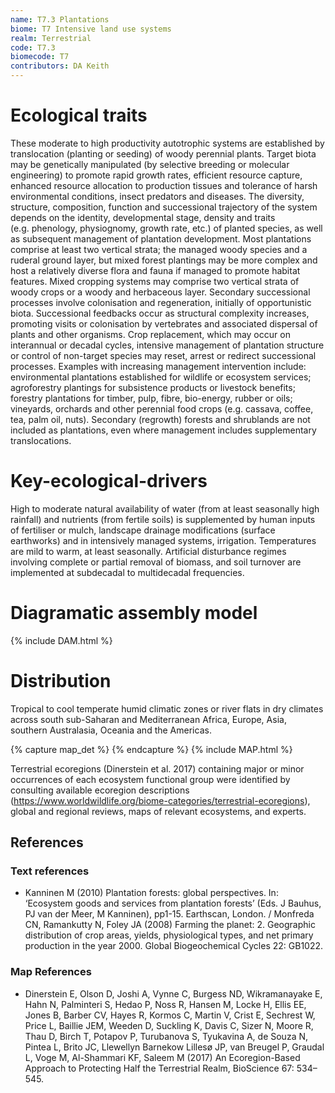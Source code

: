 ```yaml
---
name: T7.3 Plantations
biome: T7 Intensive land use systems
realm: Terrestrial
code: T7.3
biomecode: T7
contributors: DA Keith
---
```


# Ecological traits

These moderate to high productivity autotrophic systems are established by translocation (planting or seeding) of woody perennial plants. Target biota may be genetically manipulated (by selective breeding or molecular engineering) to promote rapid growth rates, efficient resource capture, enhanced resource allocation to production tissues and tolerance of harsh environmental conditions, insect predators and diseases. The diversity, structure, composition, function and successional trajectory of the system depends on the identity, developmental stage, density and traits (e.g. phenology, physiognomy, growth rate, etc.) of planted species, as well as subsequent management of plantation development. Most plantations comprise at least two vertical strata; the managed woody species and a ruderal ground layer, but mixed forest plantings may be more complex and host a relatively diverse flora and fauna if managed to promote habitat features. Mixed cropping systems may comprise two vertical strata of woody crops or a woody and herbaceous layer. Secondary successional processes involve colonisation and regeneration, initially of opportunistic biota. Successional feedbacks occur as structural complexity increases, promoting visits or colonisation by vertebrates and associated dispersal of plants and other organisms. Crop replacement, which may occur on interannual or decadal cycles, intensive management of plantation structure or control of non-target species may reset, arrest or redirect successional processes. Examples with increasing management intervention include: environmental plantations established for wildlife or ecosystem services; agroforestry plantings for subsistence products or livestock benefits; forestry plantations for timber, pulp, fibre, bio-energy, rubber or oils; vineyards, orchards and other perennial food crops (e.g. cassava, coffee, tea, palm oil, nuts). Secondary (regrowth) forests and shrublands are not included as plantations, even where management includes supplementary translocations.

# Key-ecological-drivers

High to moderate natural availability of water (from at least seasonally high rainfall) and nutrients (from fertile soils) is supplemented by human inputs of fertiliser or mulch, landscape drainage modifications (surface earthworks) and in intensively managed systems, irrigation. Temperatures are mild to warm, at least seasonally. Artificial disturbance regimes involving complete or partial removal of biomass, and soil turnover are implemented at subdecadal to multidecadal frequencies.

# Diagramatic assembly model

{% include DAM.html %}

# Distribution

Tropical to cool temperate humid climatic zones or river flats in dry climates across south sub-Saharan and Mediterranean Africa, Europe, Asia, southern Australasia, Oceania and the Americas.

{% capture map_det %}  {% endcapture %}
{% include MAP.html %}

Terrestrial ecoregions (Dinerstein et al. 2017) containing major or minor occurrences of each ecosystem functional group were identified by consulting available ecoregion descriptions (https://www.worldwildlife.org/biome-categories/terrestrial-ecoregions), global and regional reviews, maps of relevant ecosystems, and experts.

## References
### Text references
* Kanninen M (2010) Plantation forests: global perspectives. In: ‘Ecosystem goods and services from plantation forests’ (Eds. J Bauhus, PJ van der Meer, M Kanninen), pp1-15. Earthscan, London. / Monfreda CN, Ramankutty N, Foley JA (2008) Farming the planet: 2. Geographic distribution of crop areas, yields, physiological types, and net primary production in the year 2000. Global Biogeochemical Cycles 22: GB1022.
### Map References
* Dinerstein E, Olson D, Joshi A, Vynne C, Burgess ND, Wikramanayake E, Hahn N, Palminteri S, Hedao P, Noss R, Hansen M, Locke H, Ellis EE, Jones B, Barber CV, Hayes R, Kormos C, Martin V, Crist E, Sechrest W, Price L, Baillie JEM, Weeden D, Suckling K, Davis C, Sizer N, Moore R, Thau D, Birch T, Potapov P, Turubanova S, Tyukavina A, de Souza N, Pintea L, Brito JC, Llewellyn Barnekow Lillesø JP, van Breugel P, Graudal L, Voge M, Al-Shammari KF, Saleem M (2017) An Ecoregion-Based Approach to Protecting Half the Terrestrial Realm, BioScience 67: 534–545.
